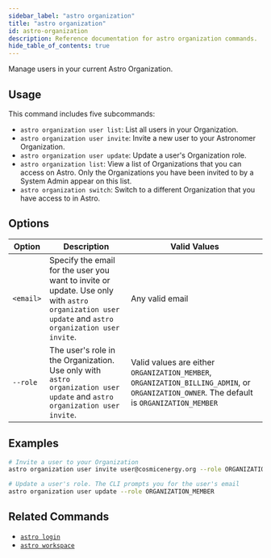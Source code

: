 ```yaml
---
sidebar_label: "astro organization"
title: "astro organization"
id: astro-organization
description: Reference documentation for astro organization commands.
hide_table_of_contents: true
---
```


Manage users in your current Astro Organization.

## Usage

This command includes five subcommands:

- `astro organization user list`: List all users in your Organization.
- `astro organization user invite`: Invite a new user to your Astronomer Organization.
- `astro organization user update`: Update a user's Organization role.
- `astro organization list`: View a list of Organizations that you can access on Astro. Only the Organizations you have been invited to by a System Admin appear on this list.
- `astro organization switch`: Switch to a different Organization that you have access to in Astro.

## Options 

| Option    | Description                                                                                                                                       | Valid Values                                                                                                                             |
| --------- | ------------------------------------------------------------------------------------------------------------------------------------------------- | ------------------------------------------------------------------------------------------------------------------------------------------- |
| `<email>` | Specify the email for the user you want to invite or update. Use only with `astro organization user update` and `astro organization user invite`. | Any valid email                                                                                                                             |
| `--role`  | The user's role in the Organization. Use only with `astro organization user update` and `astro organization user invite`.                         | Valid values are either `ORGANIZATION_MEMBER`, `ORGANIZATION_BILLING_ADMIN`, or `ORGANIZATION_OWNER`.   The default is `ORGANIZATION_MEMBER` |

## Examples

```sh
# Invite a user to your Organization
astro organization user invite user@cosmicenergy.org --role ORGANIZATION_BILLING_ADMIN

# Update a user's role. The CLI prompts you for the user's email
astro organization user update --role ORGANIZATION_MEMBER
```

## Related Commands

- [`astro login`](cli/astro-login.md)
- [`astro workspace`](cli/astro-workspace.md)
